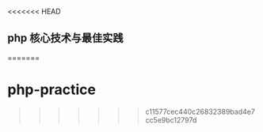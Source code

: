 <<<<<<< HEAD
## php 核心技术与最佳实践
=======
# php-practice
>>>>>>> c11577cec440c26832389bad4e7cc5e9bc12797d
